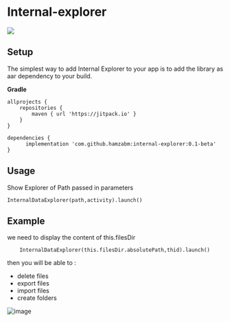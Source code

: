 # Internal-explorer
[![](https://jitpack.io/v/hamzabm/internal-explorer.svg)](https://jitpack.io/#hamzabm/internal-explorer)

## Setup

The simplest way to add Internal Explorer to your app is to add the library as aar dependency to your build.


**Gradle**

    allprojects {
    	repositories {
    		maven { url 'https://jitpack.io' }
    	}
    }

    dependencies {
          implementation 'com.github.hamzabm:internal-explorer:0.1-beta'
    }

## Usage

  Show Explorer of Path passed in parameters
   

    InternalDataExplorer(path,activity).launch()
    

    

    
## Example

we need to display the content of this.filesDir
    
        InternalDataExplorer(this.filesDir.absolutePath,thid).launch()
        
        
then you will be able to : 
- delete files
- export files
- import files
- create folders

![image](https://github.com/hamzabm/internal-explorer/blob/main/doc/tuto.gif)






